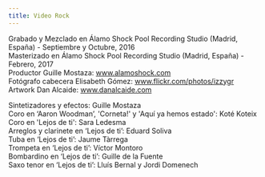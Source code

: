 ```yaml
---
title: Video Rock
---
```


Grabado y Mezclado en Álamo Shock Pool Recording Studio (Madrid, España) - Septiembre y Octubre, 2016<br>
Masterizado en Álamo Shock Pool Recording Studio (Madrid, España) - Febrero, 2017<br>
Productor Guille Mostaza: www.alamoshock.com<br>
Fotógrafo cabecera Elisabeth Gómez: www.flickr.com/photos/izzygr<br>
Artwork Dan Alcaide: www.danalcaide.com<br>

Sintetizadores y efectos: Guille Mostaza<br>
Coro en ‘Aaron Woodman’, 'Corneta!' y 'Aquí ya hemos estado': Koté Koteix<br>
Coro en 'Lejos de ti': Sara Ledesma<br>
Arreglos y clarinete en ‘Lejos de ti’: Eduard Soliva<br>
Tuba en ‘Lejos de ti’: Jaume Tàrrega<br>
Trompeta en ‘Lejos de ti’: Víctor Montoro<br>
Bombardino en ‘Lejos de ti’: Guille de la Fuente<br>
Saxo tenor en ‘Lejos de ti’: Lluís Bernal y Jordi Domenech<br>
